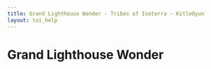 ```yaml
---
title: Grand Lighthouse Wonder - Tribes of Isoterra - KitleOyun
layout: toi_help
---
```


<h1 class="h1">Grand Lighthouse Wonder</h1>
